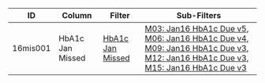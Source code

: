 ID | Column | Filter | Sub-Filters | 
-- | ------ | -------| -----------|
16mis001| HbA1c Jan Missed | [HbA1c Jan Missed](https://github.com/johnnybender/adastandards2017/blob/master/recommendations/rec001.md) | [M03: Jan16 HbA1c Due v5](https://github.com/johnnybender/adastandards2017/blob/master/recommendations/rec001.md), [M06: Jan16 HbA1c Due v4](https://github.com/johnnybender/adastandards2017/blob/master/recommendations/rec001.md), [M09: Jan16 HbA1c Due v3](https://github.com/johnnybender/adastandards2017/blob/master/recommendations/rec001.md), [M12: Jan16 HbA1c Due v3](https://github.com/johnnybender/adastandards2017/blob/master/recommendations/rec001.md), [M15: Jan16 HbA1c Due v3](https://github.com/johnnybender/adastandards2017/blob/master/recommendations/rec001.md)
